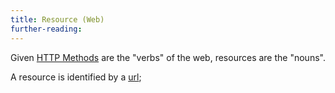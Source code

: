 ```yaml
---
title: Resource (Web)
further-reading:
---
```

Given [HTTP Methods](/http-methods) are the "verbs" of the web, resources are the "nouns".

A resource is identified by a [url](/url-uniform-resource-locator);
